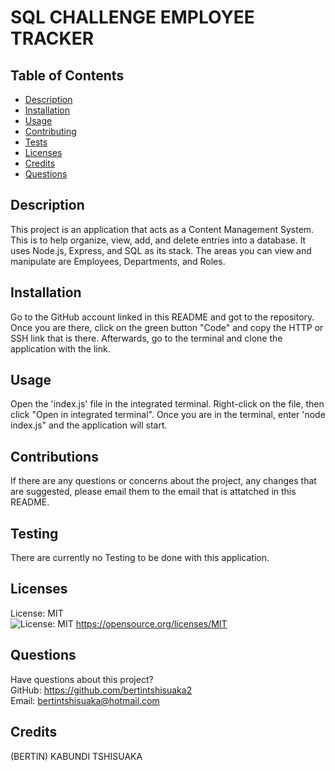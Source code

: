 
  # SQL CHALLENGE EMPLOYEE TRACKER

  ## Table of Contents
  * [Description](#description)
  * [Installation](#installation)
  * [Usage](#usage)
  * [Contributing](#contribution)
  * [Tests](#tests)
  * [Licenses](#licenses)
  * [Credits](#credits)
  * [Questions](#questions)
  ## Description
  This project is an application that acts as a Content Management System. This is to help organize, view, add, and delete entries into a database. It uses Node.js, Express, and SQL as its stack. The areas you can view and manipulate are Employees, Departments, and Roles.
  ## Installation
  Go to the GitHub account linked in this README and got to the repository. Once you are there, click on the green button "Code" and copy the HTTP or SSH link that is there. Afterwards, go to the terminal and clone the application with the link. 
  ## Usage
  Open the 'index.js' file in the integrated terminal. Right-click on the file, then click "Open in integrated terminal". Once you are in the terminal, enter 'node index.js" and the application will start. 
  ## Contributions
  If there are any questions or concerns about the project, any changes that are suggested, please email them to the email that is attatched in this README. 
  ## Testing
  There are currently no Testing to be done with this application. 
  ## Licenses
  License: MIT  
  ![License: MIT](https://img.shields.io/badge/License-MIT-yellow.svg)
  https://opensource.org/licenses/MIT
  ## Questions
  Have questions about this project?  
  GitHub: https://github.com/bertintshisuaka2  
  Email: bertintshisuaka@hotmail.com
  ## Credits
  (BERTIN) KABUNDI TSHISUAKA